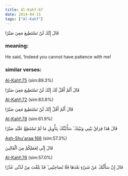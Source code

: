 ```yaml
---
title: Al-Kahf:67
date: 2014-04-15
tags: ["Al-Kahf"]
---
```

قَالَ إِنَّكَ لَنْ تَسْتَطِيعَ مَعِيَ صَبْرًا
### meaning: 
He said, ‘Indeed you cannot have patience with me!
### similar verses: 

[Al-Kahf:75](/18/75) (sim:89.3%)

قَالَ أَلَمْ أَقُلْ لَكَ إِنَّكَ لَنْ تَسْتَطِيعَ مَعِيَ صَبْرًا

[Al-Kahf:72](/18/72) (sim:83.8%)

قَالَ أَلَمْ أَقُلْ إِنَّكَ لَنْ تَسْتَطِيعَ مَعِيَ صَبْرًا

[Al-Kahf:78](/18/78) (sim:61.9%)

قَالَ هَٰذَا فِرَاقُ بَيْنِي وَبَيْنِكَ ۚ سَأُنَبِّئُكَ بِتَأْوِيلِ مَا لَمْ تَسْتَطِعْ عَلَيْهِ صَبْرًا

[Ash-Shu'araa:168](/26/168) (sim:57.3%)

قَالَ إِنِّي لِعَمَلِكُمْ مِنَ الْقَالِينَ

[Al-Kahf:76](/18/76) (sim:57.0%)

قَالَ إِنْ سَأَلْتُكَ عَنْ شَيْءٍ بَعْدَهَا فَلَا تُصَاحِبْنِي ۖ قَدْ بَلَغْتَ مِنْ لَدُنِّي عُذْرًا
